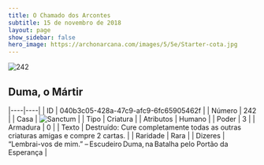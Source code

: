 ```yaml
---
title: O Chamado dos Arcontes
subtitle: 15 de novembro de 2018
layout: page
show_sidebar: false
hero_image: https://archonarcana.com/images/5/5e/Starter-cota.jpg
---
```


![242](https://cdn.keyforgegame.com/media/card_front/pt/341_242_8X9FFJ5RC99F_pt.png)

## Duma, o Mártir

|----|----|
| ID | 040b3c05-428a-47c9-afc9-6fc65905462f |
| Número | 242 |
| Casa | ![Sanctum](https://archonarcana.com/images/thumb/c/c7/Sanctum.png/22px-Sanctum.png "Santuário") |
| Tipo | Criatura |
| Atributos | Humano |
| Poder | 3 |
| Armadura | 0 |
| Texto | Destruído: Cure completamente todas as outras criaturas amigas e compre 2 cartas. |
| Raridade | Rara |
| Dizeres | “Lembrai-vos de mim.” – Escudeiro Duma, na Batalha pelo Portão  da Esperança |
